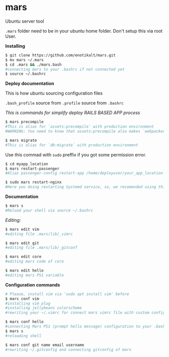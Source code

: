 # mars
Ubuntu server tool

`.mars` folder need to be in your ubuntu home folder. Don't setup this via root User.

**Installing**
```bash
$ git clone https://github.com/enotikalt/mars.git
$ mv mars ~/.mars
$ cd .mars && ./mars.bash
#connecting mars to your .bashrc if not connected yet
$ source ~/.bashrc
```

**Deploy documentation**

This is how ubuntu sourcing configuration files

`.bash_profile` source from `.profile` source from `.bashrc`


_This is commands for simplify deploy RAILS BASED APP process_
```bash
$ mars precompile
#This is alias for `assets:precompile` with production environment 
#WARNING: You need to know that assets:precompile also makes `webpacker:compile` even if you don't using sprockets gem!
```

```bash
$ mars migrate
#This is alias for `db:migrate` with production environment
```

Use this commad with `sudo` preffix if you got some permission error.

```bash
$ cd myapp_location
$ mars restart-passenger
#Alias passenger-config restart-app /home/deployuser/your_app_location
```

```bash
$ sudo mars restart-nginx
#Here you doing restarting Systemd service, so, we recomended using this with sudo preffix
```

**Documentation**
```bash
$ mars s
#Reload your shell via source ~/.bashrc
```

_Editing:_
```bash
$ mars edit vim
#editing file .mars/lib/_vimrc
```

```bash
$ mars edit git
#editing file .mars/lib/_gitconf
```

```bash
$ mars edit core
#editing mars code of core
```

```bash
$ mars edit hello
#editing mars PS1 variable
```

**Configuration commands**
```bash
# Please, install vim via 'sudo apt install vim' before
$ mars conf vim
#installing vim plug
#installing jellybeans colorscheme
#rewriting your ~/.vimrc for connect mars vimrc file with custom configuration
```
```bash
$ mars conf hello
#connecting Mars PS1 (prompt hello message) configuration to your .bashrc 
$ mars s
#reloading shell
```

```bash
$ mars conf git name email username
#rewriting ~/.gitconfig and connecting gitconfig of mars
```
